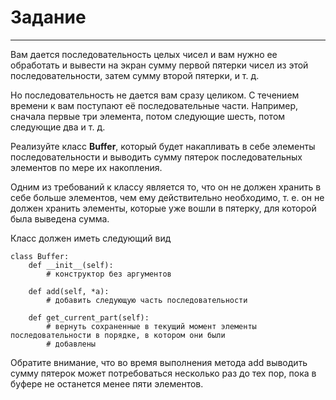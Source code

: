 # Задание
---
Вам дается последовательность целых чисел и вам нужно ее обработать и вывести на экран сумму первой пятерки чисел из этой последовательности, затем сумму второй пятерки, и т. д.

Но последовательность не дается вам сразу целиком. С течением времени к вам поступают её последовательные части. Например, сначала первые три элемента, потом следующие шесть, потом следующие два и т. д.

Реализуйте класс **Buffer**, который будет накапливать в себе элементы последовательности и выводить сумму пятерок последовательных элементов по мере их накопления.

Одним из требований к классу является то, что он не должен хранить в себе больше элементов, чем ему действительно необходимо, т. е. он не должен хранить элементы, которые уже вошли в пятерку, для которой была выведена сумма.

Класс должен иметь следующий вид

```
class Buffer:
    def __init__(self):
        # конструктор без аргументов
    
    def add(self, *a):
        # добавить следующую часть последовательности

    def get_current_part(self):
        # вернуть сохраненные в текущий момент элементы последовательности в порядке, в котором они были     
        # добавлены
```

Обратите внимание, что во время выполнения метода add﻿ выводить сумму пятерок может потребоваться несколько раз до тех пор, пока в буфере не останется менее пяти элементов.